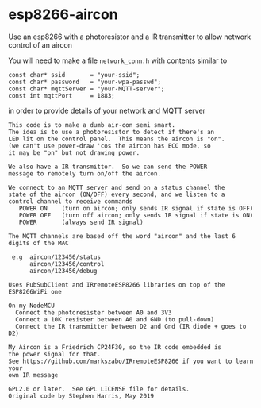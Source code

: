 # esp8266-aircon
Use an esp8266 with a photoresistor and a IR transmitter to allow network control of an aircon

You will need to make a file `network_conn.h` with contents similar to

    const char* ssid       = "your-ssid";
    const char* password   = "your-wpa-passwd";
    const char* mqttServer = "your-MQTT-server";
    const int mqttPort     = 1883;

in order to provide details of your network and MQTT server

    This code is to make a dumb air-con semi smart.
    The idea is to use a photoresistor to detect if there's an
    LED lit on the control panel.  This means the aircon is "on".
    (we can't use power-draw 'cos the aircon has ECO mode, so
    it may be "on" but not drawing power.
   
    We also have a IR transmittor.  So we can send the POWER
    message to remotely turn on/off the aircon.
   
    We connect to an MQTT server and send on a status channel the
    state of the aircon (ON/OFF) every second, and we listen to a
    control channel to receive commands
       POWER ON    (turn on aircon; only sends IR signal if state is OFF)
       POWER OFF   (turn off aircon; only sends IR signal if state is ON)
       POWER       (always send IR signal)
   
    The MQTT channels are based off the word "aircon" and the last 6 digits of the MAC
   
     e.g  aircon/123456/status
          aircon/123456/control
          aircon/123456/debug
   
    Uses PubSubClient and IRremoteESP8266 libraries on top of the ESP8266WiFi one
   
    On my NodeMCU
      Connect the photoresister between A0 and 3V3
      Connect a 10K resister between A0 and GND (to pull-down)
      Connect the IR transmitter between D2 and Gnd (IR diode + goes to D2)
   
    My Aircon is a Friedrich CP24F30, so the IR code embedded is
    the power signal for that.
    See https://github.com/markszabo/IRremoteESP8266 if you want to learn your
    own IR message
   
    GPL2.0 or later.  See GPL LICENSE file for details.
    Original code by Stephen Harris, May 2019
